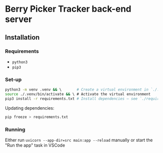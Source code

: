 # Berry Picker Tracker back-end server

## Installation

### Requirements

- `python3`
- `pip3`

### Set-up

```bash
python3 -m venv .venv && \       # Create a virtual environment in `./.venv`
source ./.venv/bin/activate && \ # Activate the virtual environment
pip3 install -r requirements.txt # Install dependencies — see `./requirements.txt` for more info
```

Updating dependencies:

```sh
pip freeze > requirements.txt
```


### Running

Either run `uvicorn --app-dir=src main:app --reload` manually or start the "Run the app" task in VSCode
